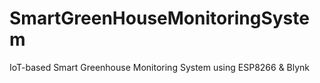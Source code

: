 # SmartGreenHouseMonitoringSystem
IoT-based Smart Greenhouse Monitoring System using ESP8266 &amp; Blynk

